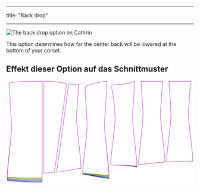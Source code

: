 - - -
title: "Back drop"
- - -

![The back drop option on Cathrin](./backdrop.svg)

This option determines how far the center back will be lowered at the bottom of your corset.

## Effekt dieser Option auf das Schnittmuster

![This image shows the effect of this option by superimposing several variants that have a different value for this option](cathrin_backdrop_sample.svg "Effect of this option on the pattern")

